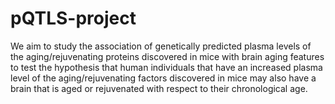 # pQTLS-project

We aim to study the association of genetically predicted plasma levels of the aging/rejuvenating proteins discovered in mice with brain aging features to test the hypothesis that human individuals that have an increased plasma level of the aging/rejuvenating factors discovered in mice may also have a brain that is aged or rejuvenated with respect to their chronological age. 
